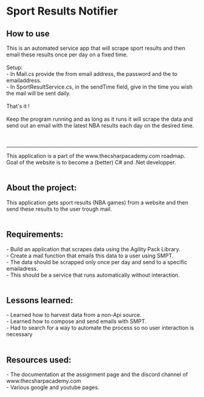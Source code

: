 <h1>Sport Results Notifier</h1>

<h2> How to use</h2>
This is an automated service app that will scrape sport results and then email these results once per day on a fixed time.<br>
<br>
Setup:<br>
- In Mail.cs provide the from email address, the password and the to emailaddress. <br>
- In SportResultService.cs, in the sendTime field, give in the time you wish the mail will be sent daily.<br>
<br>
That's it !<br><br>
Keep the program running and as long as it runs it will scrape the data and send out an email with the latest NBA results each day on the desired time.<br>

<br>
<br><hr>
This application is a part of the www.thecsharpacademy.com roadmap.<br>
Goal of the website is to become a (better) C# and .Net developper.<br>
<br>
<h2>About the project:</h2>
This application gets sport results (NBA games) from a website and then send these results to the user trough mail.<br>
<br>
<h2>Requirements:</h2>
- Build an application that scrapes data using the Agility Pack Library.<br>
- Create a mail function that emails this data to a user using SMPT.<br>
- The data should be scrapped only once per day and send to a specific emailadress.<br>
- This should be a service that runs automatically without interaction.<br>
<br>
<h2>Lessons learned:</h2>
- Learned how to harvest data from a non-Api source.<br>
- Learned how to compose and send emails with SMPT.<br>
- Had to search for a way to automate the process so no user interaction is necessary <br>
<br>
<h2>Resources used:</h2>
- The documentation at the assignment page and the discord channel of www.thecsharpacademy.com <br>
- Various google and youtube pages.<br>

